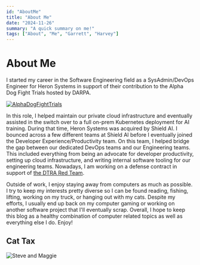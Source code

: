 ```yaml
---
id: "AboutMe"
title: "About Me"
date: "2024-11-26"
summary: "A quick summary on me!"
tags: ["About", "Me", "Garrett", "Harvey"]
---
```


# About Me

I started my career in the Software Engineering field as a SysAdmin/DevOps Engineer for Heron Systems in support of their contribution to the Alpha Dog Fight Trials hosted by DARPA.

[![AlphaDogFightTrials](http://img.youtube.com/vi/NzdhIA2S35w/0.jpg)](https://www.youtube.com/live/NzdhIA2S35w?si=FL5DzVS9XoxbnS6R "Alpha Dog Fight Trials by DARPA")

 In this role, I helped maintain our private cloud infrastructure and eventually assisted in the switch over to a full on-prem Kubernetes deployment for AI training. During that time, Heron Systems was acquired by Shield AI. I bounced across a few different teams at Shield AI before I eventually joined the Developer Experience/Productivity team. On this team, I helped bridge the gap between our dedicated DevOps teams and our Engineering teams. This included everything from being an advocate for developer productivity, setting up cloud infrastructure, and writing internal software tooling for our engineering teams. Nowadays, I am working on a defense contract in support of [the DTRA Red Team](https://www.onevaliant.com/news/defense-threat-reduction-agency-awards-valiant-%2418m-task-order-to-provide-advance-cyber-support-and-operations-to-department-of-defense-assessment-team).

Outside of work, I enjoy staying away from computers as much as possible. I try to keep my interests pretty diverse so I can be found reading, fishing, lifting, working on my truck, or hanging out with my cats. Despite my efforts, I usually end up back on my computer gaming or working on another software project that I'll eventually scrap. Overall, I hope to keep this blog as a healthy combination of computer related topics as well as everything else I do. Enjoy!

## Cat Tax

![Steve and Maggie](https://d17x1veniq4brh.cloudfront.net/maggie_steve.jpg)
